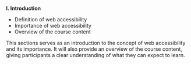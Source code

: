 **I. Introduction**
-   Definition of web accessibility 
-   Importance of web accessibility
-   Overview of the course content

This sections serves as an introduction to the concept of web accessibility and its importance. It will also provide an overview of the course content, giving participants a clear understanding of what they can expect to learn.
